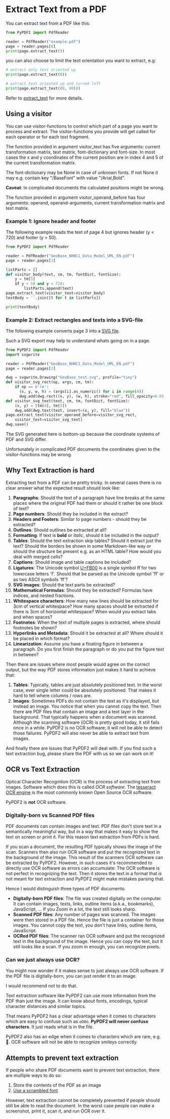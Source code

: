 # Extract Text from a PDF

You can extract text from a PDF like this:

```python
from PyPDF2 import PdfReader

reader = PdfReader("example.pdf")
page = reader.pages[0]
print(page.extract_text())
```

you can also choose to limit the text orientation you want to extract, e.g:

```python
# extract only text oriented up
print(page.extract_text(0))

# extract text oriented up and turned left
print(page.extract_text((0, 90)))
```

Refer to [extract\_text](../modules/PageObject.html#PyPDF2._page.PageObject.extract_text) for more details.

## Using a visitor

You can use visitor-functions to control which part of a page you want to process and extract. The visitor-functions you provide will get called for each operator or for each text fragment.

The function provided in argument visitor_text has five arguments:
current transformation matrix, text matrix, font-dictionary and font-size.
In most cases the x and y coordinates of the current position
are in index 4 and 5 of the current transformation matrix.

The font-dictionary may be None in case of unknown fonts.
If not None it may e.g. contain key "/BaseFont" with value "/Arial,Bold".

**Caveat**: In complicated documents the calculated positions might be wrong.

The function provided in argument visitor_operand_before has four arguments:
operand, operand-arguments, current transformation matrix and text matrix.

### Example 1: Ignore header and footer

The following example reads the text of page 4 but ignores header (y < 720) and footer (y > 50).

```python
from PyPDF2 import PdfReader

reader = PdfReader("GeoBase_NHNC1_Data_Model_UML_EN.pdf")
page = reader.pages[3]

listParts = []
def visitor_body(text, cm, tm, fontDict, fontSize):
    y = tm[5]
    if y > 50 and y < 720:
        listParts.append(text)
page.extract_text(visitor_text=visitor_body)
textBody = ''.join([t for t in listParts])

print(textBody)
```

### Example 2: Extract rectangles and texts into a SVG-file

The following example converts page 3 into a
[SVG file](https://en.wikipedia.org/wiki/Scalable_Vector_Graphics).

Such a SVG export may help to understand whats going on in a page.

```python
from PyPDF2 import PdfReader
import svgwrite

reader = PdfReader("GeoBase_NHNC1_Data_Model_UML_EN.pdf")
page = reader.pages[2]

dwg = svgwrite.Drawing("GeoBase_test.svg", profile="tiny")
def visitor_svg_rect(op, args, cm, tm):
    if op == b're':
      (x, y, w, h) = (args[i].as_numeric() for i in range(4))
      dwg.add(dwg.rect((x, y), (w, h), stroke="red", fill_opacity=0.05))
def visitor_svg_text(text, cm, tm, fontDict, fontSize):
    (x, y) = (tm[4], tm[5])
    dwg.add(dwg.text(text, insert=(x, y), fill="blue"))
page.extract_text(visitor_operand_before=visitor_svg_rect,
    visitor_text=visitor_svg_text)
dwg.save()
```

The SVG generated here is bottom-up because the coordinate systems of PDF and SVG differ.

Unfortunately in complicated PDF documents the coordinates given to the visitor-functions may be wrong.

## Why Text Extraction is hard

Extracting text from a PDF can be pretty tricky. In several cases there is no
clear answer what the expected result should look like:

1. **Paragraphs**: Should the text of a paragraph have line breaks at the same places
   where the original PDF had them or should it rather be one block of text?
2. **Page numbers**: Should they be included in the extract?
3. **Headers and Footers**: Similar to page numbers - should they be extracted?
4. **Outlines**: Should outlines be extracted at all?
5. **Formatting**: If text is **bold** or *italic*, should it be included in the
   output?
6. **Tables**: Should the text extraction skip tables? Should it extract just the
   text? Should the borders be shown in some Markdown-like way or should the
   structure be present e.g. as an HTML table? How would you deal with merged
   cells?
7. **Captions**: Should image and table captions be included?
8. **Ligatures**: The Unicode symbol [U+FB00](https://www.compart.com/de/unicode/U+FB00)
   is a single symbol ﬀ for two lowercase letters 'f'. Should that be parsed as
   the Unicode symbol 'ﬀ' or as two ASCII symbols 'ff'?
9. **SVG images**: Should the text parts be extracted?
10. **Mathematical Formulas**: Should they be extracted? Formulas have indices,
    and nested fractions.
11. **Whitespace characters**: How many new lines should be extracted for 3cm of
    vertical whitespace? How many spaces should be extracted if there is 3cm of
    horizontal whitespace? When would you extract tabs and when spaces?
12. **Footnotes**: When the text of multiple pages is extracted, where should footnotes be shown?
13. **Hyperlinks and Metadata**: Should it be extracted at all? Where should it
    be placed in which format?
14. **Linearization**: Assume you have a floating figure in between a paragraph.
    Do you first finish the paragraph or do you put the figure text in between?

Then there are issues where most people would agree on the correct output, but
the way PDF stores information just makes it hard to achieve that:

1. **Tables**: Typically, tables are just absolutely positioned text. In the worst
   case, ever single letter could be absolutely positioned. That makes it hard
   to tell where columns / rows are.
2. **Images**: Sometimes PDFs do not contain the text as it's displayed, but
    instead an image. You notice that when you cannot copy the text. Then there
    are PDF files that contain an image and a text layer in the background.
    That typically happens when a document was scanned. Although the scanning
    software (OCR) is pretty good today, it still fails once in a while. PyPDF2
    is no OCR software; it will not be able to detect those failures. PyPDF2
    will also never be able to extract text from images.

And finally there are issues that PyPDF2 will deal with. If you find such a
text extraction bug, please share the PDF with us so we can work on it!

## OCR vs Text Extraction

Optical Character Recognition (OCR) is the process of extracting text from
images. Software which does this is called *OCR software*. The
[tesseract OCR engine](https://github.com/tesseract-ocr/tesseract) is the
most commonly known Open Source OCR software.

PyPDF2 is **not** OCR software.

### Digitally-born vs Scanned PDF files

PDF documents can contain images and text. PDF files don't store text in a
semantically meaningful way, but in a way that makes it easy to show the
text on screen or print it. For this reason text extraction from PDFs is hard.

If you scan a document, the resulting PDF typically shows the image of the scan.
Scanners then also run OCR software and put the recognized text in the background
of the image. This result of the scanners OCR software can be extracted by
PyPDF2. However, in such cases it's recommended to directly use OCR software as
errors can accumulate: The OCR software is not perfect in recognizing the text.
Then it stores the text in a format that is not meant for text extraction and
PyPDF2 might make mistakes parsing that.

Hence I would distinguish three types of PDF documents:

* **Digitally-born PDF files**: The file was created digitally on the computer.
  It can contain images, texts, links, outline items (a.k.a., bookmarks), JavaScript, ...
  If you Zoom in a lot, the text still looks sharp.
* **Scanned PDF files**: Any number of pages was scanned. The images were then
  stored in a PDF file. Hence the file is just a container for those images.
  You cannot copy the text, you don't have links, outline items, JavaScript.
* **OCRed PDF files**: The scanner ran OCR software and put the recognized text
  in the background of the image. Hence you can copy the text, but it still looks
  like a scan. If you zoom in enough, you can recognize pixels.


### Can we just always use OCR?

You might now wonder if it makes sense to just always use OCR software. If the
PDF file is digitally-born, you can just render it to an image.

I would recommend not to do that.

Text extraction software like PyPDF2 can use more information from the
PDF than just the image. It can know about fonts, encodings, typical character
distances and similar topics.

That means PyPDF2 has a clear advantage when it
comes to characters which are easy to confuse such as `oO0ö`.
**PyPDF2 will never confuse characters**. It just reads what is in the file.

PyPDF2 also has an edge when it comes to characters which are rare, e.g.
🤰. OCR software will not be able to recognize smileys correctly.



## Attempts to prevent text extraction

If people who share PDF documents want to prevent text extraction, there are
multiple ways to do so:

1. Store the contents of the PDF as an image
2. [Use a scrambled font](https://stackoverflow.com/a/43466923/562769)

However, text extraction cannot be completely prevented if people should still
be able to read the document. In the worst case people can make a screenshot,
print it, scan it, and run OCR over it.
